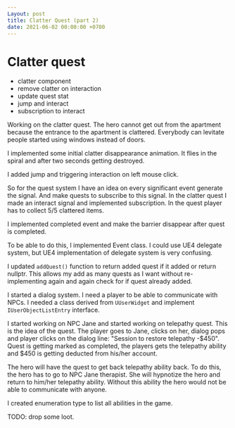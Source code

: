 ```yaml
---
Layout: post
title: Clatter Quest (part 2)
date: 2021-06-02 00:00:00 +0700
---
```


# Clatter quest

* clatter component
* remove clatter on interaction
* update quest stat
* jump and interact
* subscription to interact

Working on the clatter quest. The hero cannot get out from the
apartment because the entrance to the apartment is
clattered. Everybody can levitate people started using windows instead
of doors.

I implemented some initial clatter disappearance animation. It flies
in the spiral and after two seconds getting destroyed.

I added jump and triggering interaction on left mouse click.

So for the quest system I have an idea on every significant event
generate the signal. And make quests to subscribe to this signal. In
the clatter quest I made an interact signal and implemented
subscription. In the quest player has to collect 5/5 clattered items.

I implemented completed event and make the barrier disappear after
quest is completed.

To be able to do this, I implemented Event class. I could use UE4
delegate system, but UE4 implementation of delegate system is very
confusing.

I updated `addQuest()` function to return added quest if it added or
return nullptr. This allows my add as many quests as I want
without re-implementing again and again check for if quest already
added.

I started a dialog system. I need a player to be able to communicate
with NPCs. I needed a class derived from `UUserWidget` and implement
`IUserObjectListEntry` interface.

I started working on NPC Jane and started working on telepathy
quest. This is the idea of the quest. The player goes to Jane, clicks
on her, dialog pops and player clicks on the dialog line: "Session to
restore telepathy -$450". Quest is getting marked as completed, the
players gets the telepathy ability and $450 is getting deducted from
his/her account.

The hero will have the quest to get back telepathy ability back. To
do this, the hero has to go to NPC Jane therapist. She will hypnotize
the hero and return to him/her telepathy ability. Without this
ability the hero would not be able to communicate with anyone.

I created enumeration type to list all abilities in the game.

TODO: drop some loot.

